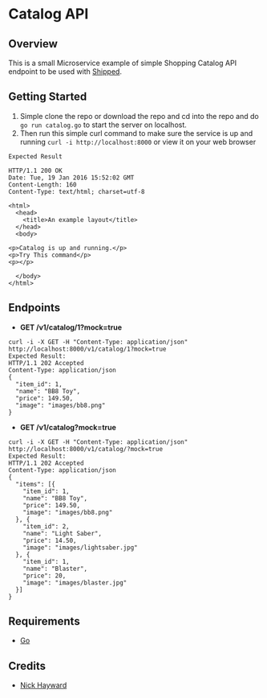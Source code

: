 # Catalog API

## Overview
This is a small Microservice example of simple Shopping Catalog API endpoint to be used with [Shipped](http://shipped-cisco.com).

## Getting Started
1. Simple clone the repo or download the repo and cd into the repo and do `go run catalog.go` to start the server on localhost.
2. Then run this simple curl command to make sure the service is up and running `curl -i http://localhost:8000` or view it on your web browser

```
Expected Result

HTTP/1.1 200 OK
Date: Tue, 19 Jan 2016 15:52:02 GMT
Content-Length: 160
Content-Type: text/html; charset=utf-8

<html>
  <head>
    <title>An example layout</title>
  </head>
  <body>

<p>Catalog is up and running.</p>
<p>Try This command</p>
<p></p>

  </body>
</html>

```

## Endpoints
- **GET /v1/catalog/1?mock=true**
```
curl -i -X GET -H "Content-Type: application/json" http://localhost:8000/v1/catalog/1?mock=true
Expected Result:
HTTP/1.1 202 Accepted
Content-Type: application/json
{
  "item_id": 1,
  "name": "BB8 Toy",
  "price": 149.50,
  "image": "images/bb8.png"
}
```
- **GET /v1/catalog?mock=true**
```
curl -i -X GET -H "Content-Type: application/json" http://localhost:8000/v1/catalog/?mock=true
Expected Result:
HTTP/1.1 202 Accepted
Content-Type: application/json
{
  "items": [{
    "item_id": 1,
    "name": "BB8 Toy",
    "price": 149.50,
    "image": "images/bb8.png"
  }, {
    "item_id": 2,
    "name": "Light Saber",
    "price": 14.50,
    "image": "images/lightsaber.jpg"
  }, {
    "item_id": 1,
    "name": "Blaster",
    "price": 20,
    "image": "images/blaster.jpg"
  }]
}
```

## Requirements
* [Go](https://github.com/golang/example)

## Credits
- [Nick Hayward](https://github.com/nehayward)
